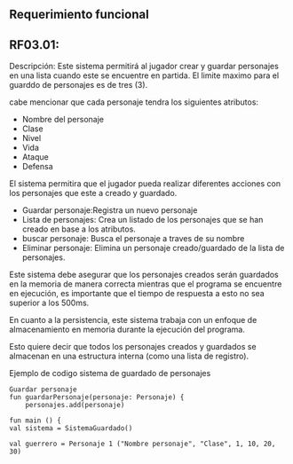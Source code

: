 ## Requerimiento funcional

## RF03.01:

Descripción: Este sistema  permitirá al jugador crear y guardar personajes en una lista cuando este se encuentre en partida. El limite maximo para el guarddo de personajes es de tres (3).

cabe mencionar que cada personaje tendra los siguientes atributos: 

- Nombre del personaje <br>
- Clase<br>
- Nivel<br>
- Vida<br>
- Ataque <br>
- Defensa<br>

El sistema permitira que el jugador pueda realizar diferentes acciones con los personajes que este a creado y guardado.
- Guardar personaje:Registra un nuevo personaje
- Lista de personajes: Crea un listado de los personajes que se han creado en base a los atributos.
- buscar personaje: Busca el personaje a traves de su nombre 
- Eliminar personaje: Elimina un personaje creado/guardado de la lista de personajes.

Este sistema debe asegurar que los personajes creados serán guardados en la memoria de manera correcta mientras que el programa se encuentre en ejecución, es importante que el tiempo de respuesta a esto no sea superior a los 500ms.

En cuanto a la persistencia, este sistema trabaja con un enfoque de almacenamiento en memoria durante la ejecución del programa.

Esto quiere decir que todos los personajes creados y guardados se almacenan en una estructura interna (como una lista de registro).

Ejemplo de codigo sistema de guardado de personajes 

    Guardar personaje
    fun guardarPersonaje(personaje: Personaje) {
        personajes.add(personaje)

    fun main () {
    val sistema = SistemaGuardado()

    val guerrero = Personaje 1 ("Nombre personaje", "Clase", 1, 10, 20, 30)